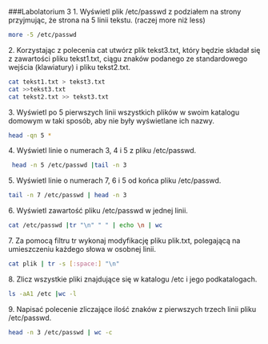 ###Labolatorium 3
1\. Wyświetl plik /etc/passwd z podziałem na strony przyjmując, że strona na 5 linii tekstu. (raczej more niż less)
```bash
more -5 /etc/passwd
```

2\. Korzystając z polecenia cat utwórz plik tekst3.txt, który będzie składał się z zawartości pliku tekst1.txt, ciągu znaków podanego ze standardowego wejścia (klawiatury) i pliku tekst2.txt.
```bash
cat tekst1.txt > tekst3.txt
cat >>tekst3.txt
cat tekst2.txt >> tekst3.txt
```

3\. Wyświetl po 5 pierwszych linii wszystkich plików w swoim katalogu domowym w taki sposób, aby nie były wyświetlane ich nazwy.
```bash
head -qn 5 *
```

4\. Wyświetl linie o numerach 3, 4 i 5 z pliku /etc/passwd.
```bash
 head -n 5 /etc/passwd |tail -n 3
```

5\. Wyświetl linie o numerach 7, 6 i 5 od końca pliku /etc/passwd.
```bash
tail -n 7 /etc/passwd | head -n 3
```

6\. Wyświetl zawartość pliku /etc/passwd w jednej linii.
```bash
cat /etc/passwd |tr "\n" " " | echo \n | wc
```


7\. Za pomocą filtru tr wykonaj modyfikację pliku plik.txt, polegającą na umieszczeniu każdego słowa w osobnej linii.
```bash
cat plik | tr -s [:space:] "\n"
```


8\. Zlicz wszystkie pliki znajdujące się w katalogu /etc i jego podkatalogach.
```bash
ls -aA1 /etc |wc -l
```


9\. Napisać polecenie zliczające ilość znaków z pierwszych trzech linii pliku /etc/passwd.
```bash
head -n 3 /etc/passwd | wc -c
```
